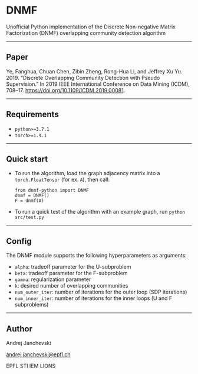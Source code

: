 # DNMF

Unofficial Python implementation of the Discrete Non-negative Matrix Factorization (DNMF) overlapping community
detection algorithm

------------

## Paper

Ye, Fanghua, Chuan Chen, Zibin Zheng, Rong-Hua Li, and Jeffrey Xu Yu. 2019. “Discrete Overlapping Community Detection
with Pseudo Supervision.” In 2019 IEEE International Conference on Data Mining (ICDM),
708–17. https://doi.org/10.1109/ICDM.2019.00081.

-----------

## Requirements

- `python>=3.7.1`
- `torch>=1.9.1`

-----------

## Quick start

- To run the algorithm, load the graph adjacency matrix into a `torch.FloatTensor` (for ex. `A`), then call:
    ```
    from dnmf-python import DNMF
    dnmf = DNMF()
    F = dnmf(A)
    ```
- To run a quick test of the algorithm with an example graph, run `python src/test.py`

-----------

## Config

The DNMF module supports the following hyperparameters as arguments:

- `alpha`: tradeoff parameter for the U-subproblem
- `beta`: tradeoff parameter for the F-subproblem
- `gamma`: regularization parameter
- `k`: desired number of overlapping communities
- `num_outer_iter`: number of iterations for the outer loop (SDP iterations)
- `num_inner_iter`: number of iterations for the inner loops (U and F subproblems)

-----------

## Author

Andrej Janchevski

andrej.janchevski@epfl.ch

EPFL STI IEM LIONS
